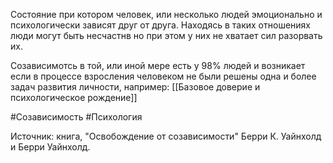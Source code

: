 Состояние при котором человек, или несколько людей эмоционально и психологически зависят друг от друга. Находясь в таких отношениях люди могут быть несчастнв но при этом у них не хватает сил разорвать их. 

Созависимотсь в той, или иной мере есть у 98% людей и возникает если в процессе взросления человеком не были решены одна и более задач развития личности, например: [[Базовое доверие и психологическое рождение]]

#Созависимость #Психология 

Источник: книга, "Освобождение от созависимости" Берри К. Уайнхолд и Берри Уайнхолд.  